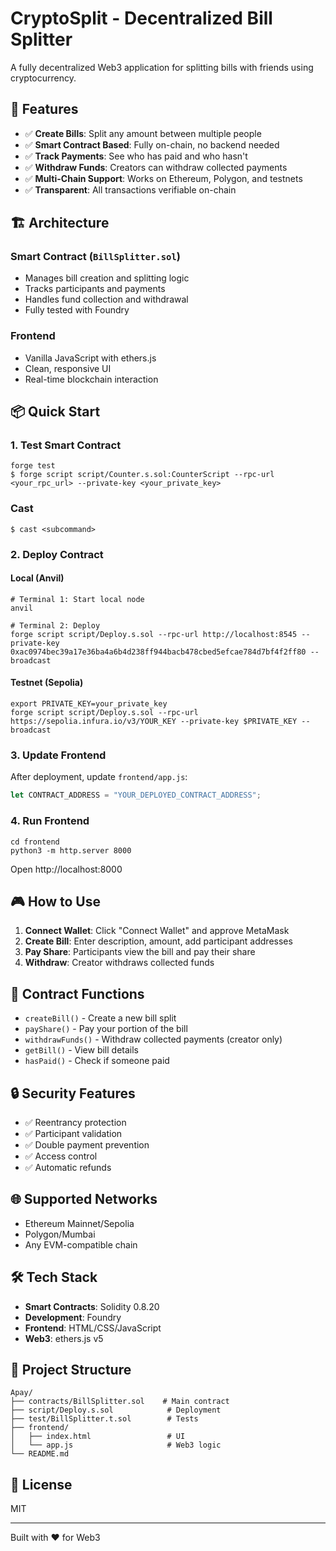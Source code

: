 # CryptoSplit - Decentralized Bill Splitter

A fully decentralized Web3 application for splitting bills with friends using cryptocurrency.

## 🚀 Features

- ✅ **Create Bills**: Split any amount between multiple people
- ✅ **Smart Contract Based**: Fully on-chain, no backend needed
- ✅ **Track Payments**: See who has paid and who hasn't
- ✅ **Withdraw Funds**: Creators can withdraw collected payments
- ✅ **Multi-Chain Support**: Works on Ethereum, Polygon, and testnets
- ✅ **Transparent**: All transactions verifiable on-chain

## 🏗️ Architecture

### Smart Contract (`BillSplitter.sol`)

- Manages bill creation and splitting logic
- Tracks participants and payments
- Handles fund collection and withdrawal
- Fully tested with Foundry

### Frontend

- Vanilla JavaScript with ethers.js
- Clean, responsive UI
- Real-time blockchain interaction

## 📦 Quick Start

### 1. Test Smart Contract

```shell
forge test
$ forge script script/Counter.s.sol:CounterScript --rpc-url <your_rpc_url> --private-key <your_private_key>
```

### Cast

```shell
$ cast <subcommand>
```

### 2. Deploy Contract

#### Local (Anvil)

```shell
# Terminal 1: Start local node
anvil

# Terminal 2: Deploy
forge script script/Deploy.s.sol --rpc-url http://localhost:8545 --private-key 0xac0974bec39a17e36ba4a6b4d238ff944bacb478cbed5efcae784d7bf4f2ff80 --broadcast
```

#### Testnet (Sepolia)

```shell
export PRIVATE_KEY=your_private_key
forge script script/Deploy.s.sol --rpc-url https://sepolia.infura.io/v3/YOUR_KEY --private-key $PRIVATE_KEY --broadcast
```

### 3. Update Frontend

After deployment, update `frontend/app.js`:

```javascript
let CONTRACT_ADDRESS = "YOUR_DEPLOYED_CONTRACT_ADDRESS";
```

### 4. Run Frontend

```shell
cd frontend
python3 -m http.server 8000
```

Open http://localhost:8000

## 🎮 How to Use

1. **Connect Wallet**: Click "Connect Wallet" and approve MetaMask
2. **Create Bill**: Enter description, amount, add participant addresses
3. **Pay Share**: Participants view the bill and pay their share
4. **Withdraw**: Creator withdraws collected funds

## 📝 Contract Functions

- `createBill()` - Create a new bill split
- `payShare()` - Pay your portion of the bill
- `withdrawFunds()` - Withdraw collected payments (creator only)
- `getBill()` - View bill details
- `hasPaid()` - Check if someone paid

## 🔒 Security Features

- ✅ Reentrancy protection
- ✅ Participant validation
- ✅ Double payment prevention
- ✅ Access control
- ✅ Automatic refunds

## 🌐 Supported Networks

- Ethereum Mainnet/Sepolia
- Polygon/Mumbai
- Any EVM-compatible chain

## 🛠️ Tech Stack

- **Smart Contracts**: Solidity 0.8.20
- **Development**: Foundry
- **Frontend**: HTML/CSS/JavaScript
- **Web3**: ethers.js v5

## 📂 Project Structure

```
Apay/
├── contracts/BillSplitter.sol    # Main contract
├── script/Deploy.s.sol            # Deployment
├── test/BillSplitter.t.sol        # Tests
├── frontend/
│   ├── index.html                 # UI
│   └── app.js                     # Web3 logic
└── README.md
```

## 📄 License

MIT

---

Built with ❤️ for Web3
